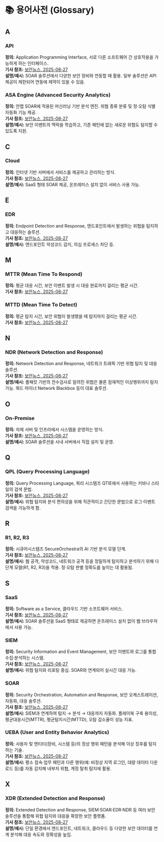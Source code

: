 # 📚 용어사전 (Glossary)



## A

### API
**정의:** Application Programming Interface, 서로 다른 소프트웨어 간 상호작용을 가능하게 하는 인터페이스.  
**기사 참조:** [보안뉴스, 2025-08-27](https://m.boannews.com/html/detail.html?mtype=2&tab_type=7&idx=138647)  
**설명/예시:** SOAR 솔루션에서 다양한 보안 장비와 연동할 때 활용. 일부 솔루션은 API 제공이 제한되어 연동에 제약이 있을 수 있음.

### ASA Engine (Advanced Security Analytics)
**정의:** 안랩 SOAR에 적용된 머신러닝 기반 분석 엔진. 위협 종류 분류 및 정·오탐 식별 자동화 기능 제공.  
**기사 참조:** [보안뉴스, 2025-08-27](https://m.boannews.com/html/detail.html?mtype=2&tab_type=7&idx=138647)  
**설명/예시:** 보안 이벤트의 맥락을 학습하고, 기존 패턴에 없는 새로운 위협도 탐지할 수 있도록 지원.

## C

### Cloud
**정의:** 인터넷 기반 서버에서 서비스를 제공하고 관리하는 방식.  
**기사 참조:** [보안뉴스, 2025-08-27](https://m.boannews.com/html/detail.html?mtype=2&tab_type=7&idx=138647)  
**설명/예시:** SaaS 형태 SOAR 제공, 온프레미스 설치 없이 서비스 사용 가능.

## E

### EDR
**정의:** Endpoint Detection and Response, 엔드포인트에서 발생하는 위협을 탐지하고 대응하는 솔루션.  
**기사 참조:** [보안뉴스, 2025-08-27](https://m.boannews.com/html/detail.html?mtype=2&tab_type=7&idx=138647)  
**설명/예시:** 엔드포인트 악성코드 감지, 의심 프로세스 차단 등.

## M

### MTTR (Mean Time To Respond)
**정의:** 평균 대응 시간, 보안 이벤트 발생 시 대응 완료까지 걸리는 평균 시간.  
**기사 참조:** [보안뉴스, 2025-08-27](https://m.boannews.com/html/detail.html?mtype=2&tab_type=7&idx=138647)  

### MTTD (Mean Time To Detect)
**정의:** 평균 탐지 시간, 보안 위협이 발생했을 때 탐지까지 걸리는 평균 시간.  
**기사 참조:** [보안뉴스, 2025-08-27](https://m.boannews.com/html/detail.html?mtype=2&tab_type=7&idx=138647)  

## N

### NDR (Network Detection and Response)
**정의:** Network Detection and Response, 네트워크 트래픽 기반 위협 탐지 및 대응 솔루션.  
**기사 참조:** [보안뉴스, 2025-08-27](https://m.boannews.com/html/detail.html?mtype=2&tab_type=7&idx=138647)  
**설명/예시:** 풀패킷 기반의 전수검사로 알려진 위협은 물론 잠재적인 이상행위까지 탐지 가능. 쿼드 마이너 Network Blackbox 등이 대표 솔루션.

## O

### On-Premise
**정의:** 자체 서버 및 인프라에서 시스템을 운영하는 방식.  
**기사 참조:** [보안뉴스, 2025-08-27](https://m.boannews.com/html/detail.html?mtype=2&tab_type=7&idx=138647)  
**설명/예시:** SOAR 솔루션을 사내 서버에서 직접 설치 및 운영.

## Q

### QPL (Query Processing Language)
**정의:** Query Processing Language, 쿼리 시스템즈 QTIE에서 사용하는 키바나 스타일의 검색 문법.  
**기사 참조:** [보안뉴스, 2025-08-27](https://m.boannews.com/html/detail.html?mtype=2&tab_type=7&idx=138647)  
**설명/예시:** 위협 탐지와 분석 편의성을 위해 직관적이고 간단한 문법으로 로그·이벤트 검색을 가능하게 함.

## R

### R1, R2, R3
**정의:** 시큐어시스템즈 SecureOrchestra의 AI 기반 분석 모델 단계.  
**기사 참조:** [보안뉴스, 2025-08-27](https://m.boannews.com/html/detail.html?mtype=2&tab_type=7&idx=138647)  
**설명/예시:** 웹 공격, 악성코드, 네트워크 공격 등을 정밀하게 탐지하고 분석하기 위해 다단계 모델(R1, R2, R3)을 적용. 정·오탐 판별 정확도를 높이는 데 활용됨.

## S

### SaaS
**정의:** Software as a Service, 클라우드 기반 소프트웨어 서비스.  
**기사 참조:** [보안뉴스, 2025-08-27](https://m.boannews.com/html/detail.html?mtype=2&tab_type=7&idx=138647)  
**설명/예시:** SOAR 솔루션을 SaaS 형태로 제공하면 온프레미스 설치 없이 웹 브라우저에서 사용 가능.

### SIEM
**정의:** Security Information and Event Management, 보안 이벤트와 로그를 통합 수집·분석하는 시스템.  
**기사 참조:** [보안뉴스, 2025-08-27](https://m.boannews.com/html/detail.html?mtype=2&tab_type=7&idx=138647)  
**설명/예시:** 위협 탐지와 리포팅 중심. SOAR와 연계되어 실시간 대응 가능.

### SOAR
**정의:** Security Orchestration, Automation and Response, 보안 오케스트레이션, 자동화, 대응 솔루션.  
**기사 참조:** [보안뉴스, 2025-08-27](https://m.boannews.com/html/detail.html?mtype=2&tab_type=7&idx=138647)  
**설명/예시:** SIEM과 연계하여 탐지 → 분석 → 대응까지 자동화. 플레이북 구축 용이성, 평균대응시간(MTTR), 평균탐지시간(MTTD), 오탐 감소율이 성능 지표.

### UEBA (User and Entity Behavior Analytics)
**정의:** 사용자 및 엔티티(장비, 시스템 등)의 정상 행위 패턴을 분석해 이상 징후를 탐지하는 기술.  
**기사 참조:** [보안뉴스, 2025-08-27](https://m.boannews.com/html/detail.html?mtype=2&tab_type=7&idx=138647)  
**설명/예시:** 평소 접속·업무 패턴과 다른 행위(예: 비정상 지역 로그인, 대량 데이터 다운로드 등)를 자동 감지해 내부자 위협, 계정 탈취 탐지에 활용.

## X

### XDR (Extended Detection and Response)
**정의:** Extended Detection and Response, SIEM·SOAR·EDR·NDR 등 여러 보안 솔루션을 통합해 위협 탐지와 대응을 확장한 보안 플랫폼.  
**기사 참조:** [보안뉴스, 2025-08-27](https://m.boannews.com/html/detail.html?mtype=2&tab_type=7&idx=138647)  
**설명/예시:** 단일 환경에서 엔드포인트, 네트워크, 클라우드 등 다양한 보안 데이터를 연계 분석해 대응 속도와 정확성을 높임.
